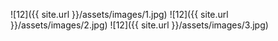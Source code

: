 ![12]({{ site.url }}/assets/images/1.jpg)
![12]({{ site.url }}/assets/images/2.jpg)
![12]({{ site.url }}/assets/images/3.jpg)
